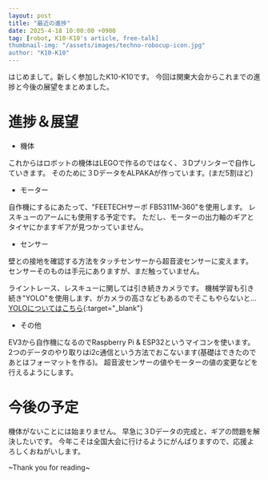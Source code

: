 ```yaml
---
layout: post
title: "最近の進捗"
date: 2025-4-18 10:00:00 +0900
tag: [robot, K10-K10's article, free-talk]
thumbnail-img: "/assets/images/techno-robocup-icon.jpg"
author: "K10-K10"
---
```


はじめまして。新しく参加したK10-K10です。
今回は関東大会からこれまでの進捗と今後の展望をまとめました。


# 進捗＆展望

- 機体

これからはロボットの機体はLEGOで作るのではなく、３Dプリンターで自作していきます。
そのために３DデータをALPAKAが作っています。(まだ5割ほど)

- モーター

自作機にするにあたって、"FEETECHサーボ FB5311M-360"を使用します。
レスキューのアームにも使用する予定です。
ただし、モーターの出力軸のギアとタイヤにかますギアが見つかっていません。

- センサー

壁との接地を確認する方法をタッチセンサーから超音波センサーに変えます。
センサーそのものは手元にありますが、まだ触っていません。

ライントレース、レスキューに関しては引き続きカメラです。
機械学習も引き続き"YOLO"を使用します、がカメラの高さなどもあるのでそこもやらないと...
[YOLOについてはこちら](https://techno-robocup.github.io/2025/02/24/yolo_machine_learning.html){:target="_blank"}

- その他

EV3から自作機になるのでRaspberry Pi & ESP32というマイコンを使います。
2つのデータのやり取りはi2c通信という方法でおこないます(基礎はできたのであとはフォーマットを作る)。
超音波センサーの値やモーターの値の変更などを行えるようにします。

#  今後の予定

機体がないことには始まりません。
早急に３Dデータの完成と、ギアの問題を解決したいです。
今年こそは全国大会に行けるようにがんばりますので、応援よろしくおねがいします。


~Thank you for reading~
